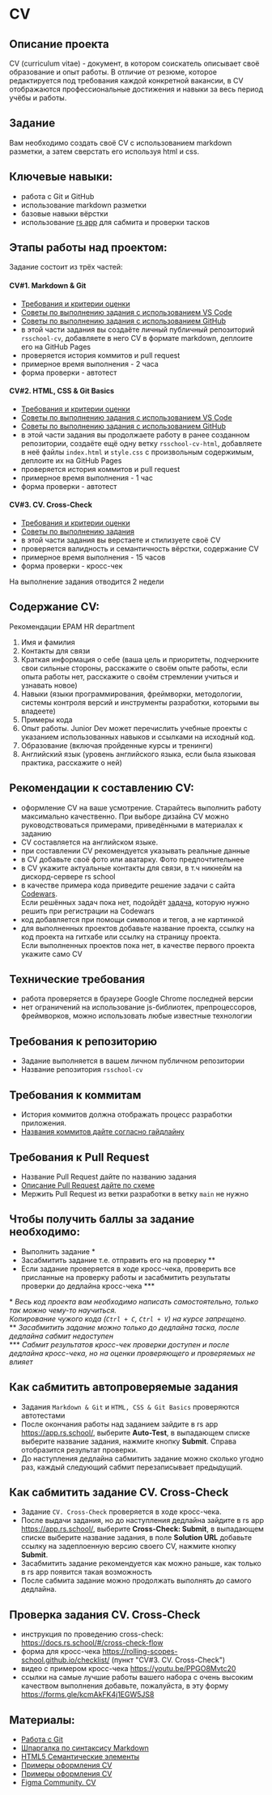 # CV

## Описание проекта
CV (сurriculum vitae) - документ, в котором соискатель описывает своё образование и опыт работы. В отличие от резюме, которое редактируется под требования каждой конкретной вакансии, в CV отображаются профессиональные достижения и навыки за весь период учёбы и работы.  

## Задание
Вам необходимо создать своё CV с использованием markdown разметки, а затем сверстать его используя html и css.

## Ключевые навыки:
- работа с Git и GitHub
- использование markdown разметки
- базовые навыки вёрстки
- использование [rs app](https://app.rs.school/) для сабмита и проверки тасков

## Этапы работы над проектом:
Задание состоит из трёх частей:
#### CV#1. Markdown & Git 
- [Требования и критерии оценки](git-markdown.md)
- [Советы по выполнению задания с использованием VS Code](cv-hints.md)
- [Советы по выполнению задания с использованием GitHub](cv-github-hints.md)
- в этой части задания вы создаёте личный публичный репозиторий `rsschool-cv`, добавляете в него CV в формате markdown, деплоите его на GitHub Pages
- проверяется история коммитов и pull request
- примерное время выполнения - 2 часа
- форма проверки - автотест
#### CV#2. HTML, CSS & Git Basics 
- [Требования и критерии оценки](html-css-git.md)
- [Советы по выполнению задания с использованием VS Code](cv-hints.md)
- [Советы по выполнению задания с использованием GitHub](cv-github-hints.md)
- в этой части задания вы продолжаете работу в ранее созданном репозитории, создаёте ещё одну ветку `rsschool-cv-html`, добавляете в неё файлы `index.html` и `style.css` с произвольным содержимым, деплоите их на GitHub Pages
- проверяется история коммитов и pull request
- примерное время выполнения - 1 час
- форма проверки - автотест
#### CV#3. CV. Cross-Check 
- [Требования и критерии оценки](cv-stage0.md)
- [Советы по выполнению задания](cv-stage0-hints.md)
- в этой части задания вы верстаете и стилизуете своё CV
- проверяется валидность и семантичность вёрстки, содержание CV
- примерное время выполнения - 15 часов
- форма проверки - кросс-чек

На выполнение задания отводится 2 недели

## Содержание CV:
Рекомендации EPAM HR department 
1. Имя и фамилия
2. Контакты для связи
3. Краткая информация о себе (ваша цель и приоритеты, подчеркните свои сильные стороны, расскажите о своём опыте работы, если опыта работы нет, расскажите о своём стремлении учиться и узнавать новое)
4. Навыки (языки программирования, фреймворки, методологии, системы контроля версий и инструменты разработки, которыми вы владеете)
5. Примеры кода
6. Опыт работы. Junior Dev может перечислить учебные проекты с указанием использованных навыков и ссылками на исходный код. 
7. Образование (включая пройденные курсы и тренинги)
8. Английский язык (уровень английского языка, если была языковая практика, расскажите о ней)

## Рекомендации к составлению CV:
- оформление CV на ваше усмотрение. Старайтесь выполнить работу максимально качественно. При выборе дизайна CV можно руководствоваться примерами, приведёнными в материалах к заданию
- CV составляется на английском языке.
- при составлении CV рекомендуется указывать реальные данные
- в CV добавьте своё фото или аватарку. Фото предпочтительнее
- в CV укажите актуальные контакты для связи, в т.ч никнейм на дискорд-сервере rs school
- в качестве примера кода приведите решение задачи с сайта [Codewars](https://www.codewars.com/).  
Если решённых задач пока нет, подойдёт [задача](https://www.codewars.com/kata/50654ddff44f800200000004/train/javascript), которую нужно решить при регистрации на Codewars
- код добавляется при помощи символов и тегов, а не картинкой
- для выполненных проектов добавьте название проекта, ссылку на код проекта на гитхабе или ссылку на страницу проекта.  
Если выполненных проектов пока нет, в качестве первого проекта укажите само CV

## Технические требования
- работа проверяется в браузере Google Chrome последней версии
- нет ограничений на использование js-библиотек, препроцессоров, фреймворков, можно использовать любые известные технологии 

## Требования к репозиторию
- Задание выполняется в вашем личном публичном репозитории
- Название репозитория `rsschool-cv`

## Требования к коммитам
- История коммитов должна отображать процесс разработки приложения.
- [Названия коммитов дайте согласно гайдлайну](https://docs.rs.school/#/git-convention)

## Требования к Pull Request
- Название Pull Request дайте по названию задания
- [Описание Pull Request дайте по схеме](https://docs.rs.school/#/pull-request-review-process?id=Требования-к-pull-request-pr)  
- Мержить Pull Request из ветки разработки в ветку `main` не нужно

## Чтобы получить баллы за задание необходимо: 
- Выполнить задание \*
- Засабмитить задание т.е. отправить его на проверку \**  
- Если задание проверяется в ходе кросс-чека, проверить все присланные на проверку работы и засабмитить результаты проверки до дедлайна кросс-чека \***  

\* *Весь код проекта вам необходимо написать самостоятельно, только так можно чему-то научиться.  
Копирование чужого кода (`Ctrl + C`, `Ctrl + V`) на курсе запрещено.*  
\** *Засабмитить задание можно только до дедлайна таска, после дедлайна сабмит недоступен*  
\*** *Сабмит результатов кросс-чек проверки доступен и после дедлайна кросс-чека, но на оценки проверяющего  и проверяемых не влияет*  


## Как сабмитить автопроверяемые задания
- Задания `Markdown & Git` и `HTML, CSS & Git Basics` проверяются автотестами  
- После окончания работы над заданием зайдите в rs app https://app.rs.school/, выберите **Auto-Test**, в выпадающем списке выберите название задания, нажмите кнопку **Submit**. Справа отобразится результат проверки.  
- До наступления дедлайна сабмитить задание можно сколько угодно раз, каждый следующий сабмит перезаписывает предыдущий.

## Как сабмитить задание CV. Cross-Check
- Задание `CV. Cross-Check` проверяется в ходе кросс-чека.  
- После выдачи задания, но до наступления дедлайна зайдите в rs app https://app.rs.school/, выберите **Cross-Check: Submit**, в выпадающем списке выберите название задания, в поле **Solution URL** добавьте ссылку на задеплоенную версию своего CV, нажмите кнопку **Submit**.  
- Засабмитить задание рекомендуется как можно раньше, как только в rs app появится такая возможность
- После сабмита задание можно продолжать выполнять до самого дедлайна.

## Проверка задания CV. Cross-Check
- инструкция по проведению cross-check: https://docs.rs.school/#/cross-check-flow
- форма для кросс-чека https://rolling-scopes-school.github.io/checklist/ (пункт "CV#3. CV. Cross-Check")
- видео с примером кросс-чека https://youtu.be/PPGO8Mvtc20
- ссылки на самые лучшие работы вашего набора с очень высоким качеством выполнения добавьте, пожалуйста, в эту форму https://forms.gle/kcmAkFK4j1EGW5JS8

## Материалы:
- [Работа с Git](git.md)
- [Шпаргалка по синтаксису Markdown](https://ydmitry.ru/blog/rukovodstvo-po-markdown-dlya-uproshcheniya-veb-razrabotki/)
- [HTML5 Семантические элементы](https://html5css.ru/html/html5_semantic_elements.php)
- [Примеры оформления CV](https://www.freepik.com/free-photos-vectors/cv-template)
- [Примеры оформления CV](https://www.canva.com/resumes/templates/)
- [Figma Community. CV](https://www.figma.com/community/search?model_type=hub_files&q=cv)
